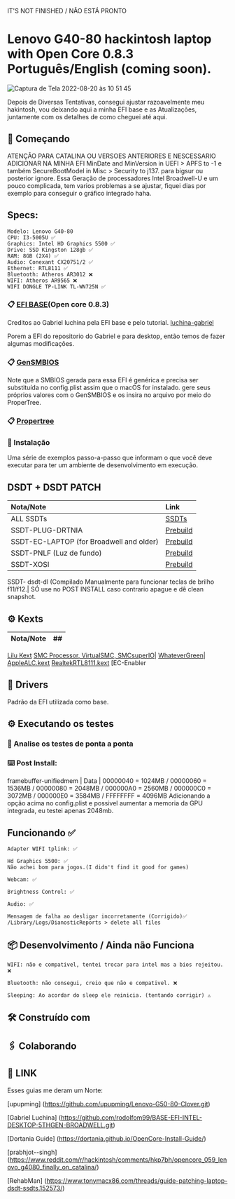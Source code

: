 IT'S NOT FINISHED / NÃO ESTÁ PRONTO
# Lenovo G40-80 hackintosh laptop with Open Core 0.8.3 Português/English (coming soon).
![Captura de Tela 2022-08-20 às 10 51 45](https://user-images.githubusercontent.com/111351901/185749437-bbb26309-79bb-45c9-84ed-d2d623dab7e2.png)


Depois de Diversas Tentativas, consegui ajustar razoavelmente meu hakintosh, vou deixando aqui a minha EFI base e as Atualizações, juntamente com os detalhes de como cheguei até aqui.

## 🚀 Começando
ATENÇÃO PARA CATALINA OU VERSOES ANTERIORES E NESCESSARIO ADICIONAR NA MINHA EFI MinDate and MinVersion in UEFI > APFS to -1 e também SecureBootModel in Misc > Security to j137. para bigsur ou posterior ignore.
Essa Geração de processadores Intel Broadwell-U e um pouco complicada, tem varios problemas a se ajustar, fiquei dias por exemplo para conseguir o gráfico integrado haha.
## Specs:
```
Modelo: Lenovo G40-80
CPU: I3-5005U ✅
Graphics: Intel HD Graphics 5500 ✅
Drive: SSD Kingston 128gb ✅
RAM: 8GB (2X4) ✅
Audio: Conexant CX20751/2 ✅
Ethernet: RTL8111 ✅
Bluetooth: Atheros AR3012 ❌
WIFI: Atheros AR9565 ❌
WIFI DONGLE TP-LINK TL-WN725N ✅
```
### 📋 [EFI BASE](https://github.com/luchina-gabriel/BASE-EFI-INTEL-DESKTOP-5THGEN-BROADWELL.git)(Open core 0.8.3)
Creditos ao Gabriel luchina pela EFI base e pelo tutorial.
[luchina-gabriel](https://github.com/luchina-gabriel)

Porem a EFI do repositorio do Gabriel e para desktop, então temos de fazer algumas modificações.

### 📋 [GenSMBIOS](https://github.com/corpnewt/GenSMBIOS)
Note que a SMBIOS gerada para essa EFI é genérica e precisa ser substituída no config.plist assim que o macOS for instalado. gere seus próprios valores com o GenSMBIOS e os insira no arquivo por meio do ProperTree.

### 📋 [Propertree](https://github.com/corpnewt/ProperTree)


### 🔧 Instalação

Uma série de exemplos passo-a-passo que informam o que você deve executar para ter um ambiente de desenvolvimento em execução.

## DSDT + DSDT PATCH
Nota/Note|Link
:---|:---
ALL SSDTs |[SSDTs](https://dortania.github.io/Getting-Started-With-ACPI/ssdt-platform.html#desktop)
SSDT-PLUG-DRTNIA|[Prebuild](https://github.com/dortania/Getting-Started-With-ACPI/blob/master/extra-files/compiled/SSDT-PLUG-DRTNIA.aml)
SSDT-EC-LAPTOP (for Broadwell and older)|[Prebuild](https://github.com/dortania/Getting-Started-With-ACPI/blob/master/extra-files/compiled/SSDT-EC-LAPTOP.aml)
SSDT-PNLF (Luz de fundo)|[Prebuild](https://github.com/dortania/Getting-Started-With-ACPI/blob/master/extra-files/compiled/SSDT-PNLF.aml)
SSDT-XOSI|[Prebuild](https://dortania.github.io/Getting-Started-With-ACPI/Laptops/trackpad)
SSDT-
dsdt-dl (Compilado Manualmente para funcionar teclas de brilho f11/f12.| SÓ use no POST INSTALL caso contrario apague e dê clean snapshot.
## ⚙️ Kexts
Nota/Note|##
:---|:---
[Lilu Kext](https://github.com/acidanthera/Lilu/releases)
[SMC Processor, VirtualSMC, SMCsuperIO](https://github.com/acidanthera/VirtualSMC/releases)|
[WhateverGreen](https://github.com/acidanthera/WhateverGreen/releases)|
[AppleALC.kext](https://github.com/acidanthera/AppleALC/releases)
[RealtekRTL8111.kext](https://github.com/Mieze/RTL8111_driver_for_OS_X/releases)
[EC-Enabler
## 🔧 Drivers

Padrão da EFI utilizada como base.

## ⚙️ Executando os testes

### 🔩 Analise os testes de ponta a ponta


### ⌨️ Post Install:
framebuffer-unifiedmem | Data | 
00000040 = 1024MB / 
00000060 = 1536MB / 
00000080 = 2048MB / 
000000A0 = 2560MB / 
000000C0 = 3072MB / 
000000E0 = 3584MB / 
FFFFFFFF = 4096MB
Adicionando a opção acima no config.plist e possivel aumentar a memoria da GPU integrada, eu testei apenas 2048mb.

## Funcionando ✅
```
Adapter WIFI tplink: ✅

Hd Graphics 5500: ✅ 
Não achei bom para jogos.(I didn't find it good for games)

Webcam: ✅

Brightness Control: ✅

Audio: ✅

Mensagem de falha ao desligar incorretamente (Corrigido)✅
/Library/Logs/DianosticReports > delete all files
```
## 📦 Desenvolvimento / Ainda não Funciona
```
WIFI: não e compativel, tentei trocar para intel mas a bios rejeitou. ❌

Bluetooth: não consegui, creio que não e compativel. ❌

Sleeping: Ao acordar do sleep ele reinicia. (tentando corrigir) ⚠️
```


## 🛠️ Construído com


## 🖇️ Colaborando

## 📌 LINK 
Esses guias me deram um Norte:

[upupming] (https://github.com/upupming/Lenovo-G50-80-Clover.git)

[Gabriel Luchina] (https://github.com/rodolfom99/BASE-EFI-INTEL-DESKTOP-5THGEN-BROADWELL.git)

[Dortania Guide] (https://dortania.github.io/OpenCore-Install-Guide/)

[prabhjot--singh] (https://www.reddit.com/r/hackintosh/comments/hkp7bh/opencore_059_lenovo_g4080_finally_on_catalina/)

[RehabMan] (https://www.tonymacx86.com/threads/guide-patching-laptop-dsdt-ssdts.152573/)
